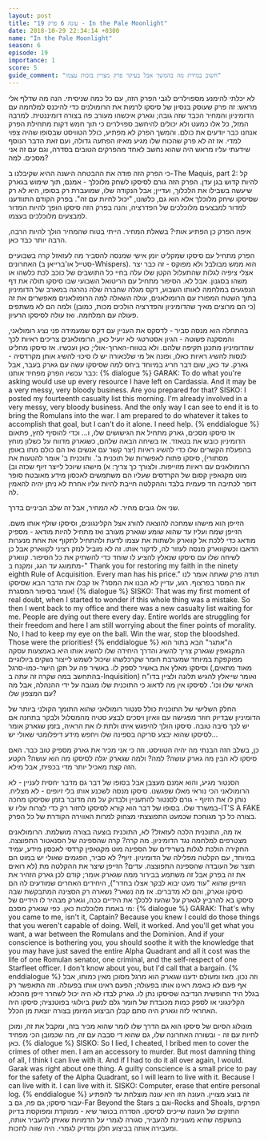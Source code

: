 ```yaml
---
layout: post
title: "עונה 6 פרק 19 - In the Pale Moonlight"
date: 2018-10-29 22:34:14 +0300
name: "In the Pale Moonlight"
season: 6
episode: 19
importance: 1
score: 5
guide_comment: "חשוב במידת מה בהמשך אבל בעיקר פרק מצויין בזכות עצמו"
---
```

לא יכלתי להימנע מספוילרים לגבי הפרק הזה, עם כל כמה שניסיתי. הנה מה שדלף אלי מראש: זה פרק שעוסק בנסיון של סיסקו לרמות את הרומולנים כדי להיכנס למלחמה עם הדומיניון והמחיר הכבד שזה גובה; וגארק איכשהו מעורב פה בצורה דומיננטית. למרבה המזל, כל אלו כמעט ולא יכולים להיחשב ספוילרים כי תוך חמש דקות מתחילת הפרק אנחנו כבר יודעים את כולם. והמשך הפרק לא מפתיע, כולל הטוויסט שבסופו שהיה צפוי למדי. אז זה לא פרק שהכוח שלו מגיע מאיזו הפתעה גדולה, ועם זאת הדבר הנוסף שידעתי עליו מראש היה שהוא נחשב לאחד מהפרקים הטובים בסדרה, וגם עם זה אני מסכים. למה?

כי הפרק הזה פודה את ההבטחה הישנה ההיא שקיבלנו ב-The Maquis, part 2: קל להיות קדוש בגן עדן. הפרק הזה גורם לסיסקו לשחק מלוכלך - אמנם, תוך שימוש בגארק שיעשה בשבילו את הלכלוך, ועדיין; אבל הנקודה שלו, שמועברת רק בסופו, היא לא רק שסיסקו שיחק מלוכלך אלא הוא גם, כלשונו, "יכול לחיות עם זה". בפרק הקודם התוודענו למדור למבצעים מלוכלכים של הפדרציה, והנה בפרק הזה סיסקו הופך להיות המדור למבצעים מלוכלכים בעצמו.

איפה הפרק כן הפתיע אותי? בשאלת המחיר. הייתי בטוח שהמחיר הולך להיות הרבה, הרבה יותר כבד כאן.

הפרק מתחיל עם סיסקו שמקליט יומן אישי שמנסה להסביר מה לעזאזל קרה בשבועיים האחרונים (סטייל או'ברייאן ב-Whispers). הוא ממש מבולבל ולא מפוקס - זה כבר יצר אצלי ציפיה לגלות שהתעלול הקטן שלו עלה בחיי כל התושבים של כוכב לכת כלשהו או משהו בסגנון. אבל לא. הסיפור מתחיל עם הריטואל השבועי שבו סיסקו תולה את דף הנפגעים במלחמה לאותו השבוע, דקס מגלה שחברה שלה נהרגה במארב של הדומיניון בתוך השטח המפורז עם הרומולאנים, עולה השאלה למה הרומולאנים מאפשרים את זה (כי הם מרוצים מאיך שהדומיניון והפדרציה הולכים מכות, כמובן) ולמה הם לא משתפים פעולה עם המלחמה. ואז עולה לסיסקו הרעיון.

בהתחלה הוא מנסה סביר - לדסקס את העניין עם דקס שמעמידה פני נציג רומולאני, והמסקנה פשוטה - הגיון אסטרטגי לא יועיל כאן, הרומולאנים צריכים ראיות לכך שהדומיניון מתכנן תקיפה שלהם. ולא בטווח-הארוך-אולי; כאן ועכשיו. אז סיסקו מחליט לנסות להשיג ראיות כאלו, ופונה אל מי שלכאורה יש לו סיכוי להשיג אותן מקרדסיה - גארק. עד כאן, שום דבר חריג במיוחד ביחס למה שסיסקו עשה עם גארק בעבר, אבל כבר עכשיו הפרק מפחיד אותנו:
{% dialogue %}
GARAK: To do what you're asking would use up every resource I have left on Cardassia. And it may be a very messy, very bloody business. Are you prepared for that? 
SISKO: I posted my fourteenth casualty list this morning. I'm already involved in a very messy, very bloody business. And the only way I can see to end it is to bring the Romulans into the war. I am prepared to do whatever it takes to accomplish that goal, but I can't do it alone. I need help.
{% enddialogue %}
אז סיסקו מסכים, גארק מתחיל את הגישושים שלו, ו... וכדי להוסיף לחץ, פתאום הדומיניון כובש את בטאזד. אז בשיחה הבאה שלהם, כשגארק מדווח על כשלון מוחץ בהפעלת הקשרים שלו כדי להשיג ראיות (יצר קשר עם אנשים ואז הם כולם מתו באופן מסתורי), סיסקו פתוח לאפשרות של תוכנית ב'. ותוכנית ב' אומר להטעות את הרומולאנים עם ראיות מזוייפות. ולצורך כך צריך: א) מישהו שיוכל לייצר זיוף שכזה וב) מוט מקגאפין קסום של הקרדסים שעליו הם משתמשים לאכסון מידע מאובטח סופר דופר לכתיבה חד פעמית בלבד וההקלטה חייבת להיות עליו אחרת לא ניתן יהיה להאמין לה.

שני אלו גובים מחיר. לא *ה*מחיר, אבל זה שלב הביניים בדרך.

הזייפן הוא מישהו שמחכה להוצאה להורג אצל הקלינגונים, וסיסקו שולף אותו משם. הזייפן שמח ועליז עד שהוא שומע שגארק מעורב ואז מתחיל להיות מודאג - מספיק מודאג כדי ללכת אל קווארק ולשתות את עצמו לדעת ולהתחיל לתקוף את אחת מנערות הדאבו וכשקווארק מנסה לעזור לה, לדקור אותו. זה לא מוביל לנזק רציני לקווארק אבל כן לשיחה שלו עם סיסקו שנאלץ להציע לו שוחד כדי להשתיק את כל הסיפור. קווארק מתמוגג עד הגג, ומקנח ב-" Thank you for restoring my faith in the ninety eighth Rule of Acquisition. Every man has his price." תודה פרק שאתה אומר לנו את המסר בפרצוף. רגע, עדיין לא הבנו את המסר? אז קבלו את הדבר הבא שסיסקו אומר בסיפור המסגרת!
{% dialogue %}
SISKO: That was my first moment of real doubt, when I started to wonder if this whole thing was a mistake. So then I went back to my office and there was a new casualty list waiting for me. People are dying out there every day. Entire worlds are struggling for their freedom and here I am still worrying about the finer points of morality. No, I had to keep my eye on the ball. Win the war, stop the bloodshed. Those were the priorities!
{% enddialogue %}
ה"אתגר" הבא בתור הוא המקגאפין שגארק צריך להשיג והדרך היחידה שלו להשיג אותו היא באמצעות עסקה מפוקפקת במיוחד שמערבת חומר שקרכלשהו שיכול לשמש לייצור נשקים ביולוגיים וסיסקו מאלץ את באשיר לספק לו. באשיר פה על תקן הישר-כמו-סרגל (מאוד מתאים, בהתחשב במה שקרה זה עתה ב-Inquisition) ואומר שייאלץ להגיש תלונה ולציין בדו"ח האישי שלו וכו'. לסיסקו אין מה לדאוג כי התוכנית שלו מגובה על ידי ההנהלה, אבל מה עם המצפון שלו?

החלק השלישי של התוכנית כולל סנטור רומולאני שהוא התומך הקולני ביותר של הדומיניון שבדיוק חוזר מפגישה עם וואיון ויסכים לבצע סטיה מהמסלול ולבקר בתחנה אם יש לכך סיבה טובה. סיסקו הולך להיפגש איתו ולתת לו את הראיה, בזמן שגארק אומר לסיסקו שהוא יבצע סריקה בספינה שלו ויחפש מידע דיפלומטי שאולי יש...

כן, בשלב הזה הבנתי מה יהיה הטוויסט. וזה כי אני מכיר את גארק מספיק טוב כבר. האם סיסקו לא הבין מה גארק עושה? למה? ולמה שגארק יגלה לסיסקו מה הוא עושה? הקטע הזה קצת מאכיל יותר מדי בכפית, אבל מילא.

הסנטור מגיע, והוא אמנם מעצבן אבל בסופו של דבר גם מדבר יחסית לעניין - לא הרומולאני הכי נוראי מאלו שפגשנו. סיסקו מנסה לשכנע אותו בלי זיופים - לא מצליח. נותן לו את הזיוף - גורם לסנטור להתעניין ולבדוק על מה מדובר בזמן שסיסקו מחכה במשרד שלו. בסופו של דבר הוא קורא לסיסקו לחזור רק כדי לצרוח עליו ש-IT'S A FAKE בצורה כל כך מגוחכת שכמעט התפוצצתי מצחוק למרות האווירה הקודרת של כל הפרק.

אז מה, התוכנית הלכה לעזאזל? לא, התוכנית בוצעה בצורה מושלמת. הרומולאנים מצטרפים למלחמה נגד הדומיניון. מה קרה? קרה שהספינה של הסנאטור התפוצצה. החקירה הולכת לגלות בשרידים של הספינה מוט מקגאפין קרדסי לאכסון מידע, עמיד במיוחד, עם הקלטה מפלילה של הדומיניון. זיוף? לא סביר, הפגמים שאולי יש במוט הם תוצר של העובדה שהספינה התפוצצה. עדים? הזייפן שיצר את ההקלטה מת (לא רואים את זה בפרק אבל זה משתמע בבירור ממה שגארק אומר; קודם לכן גארק הזהיר את הזייפן שהוא "עוד מעט יבוא לבקר אצלו בחדר"), היחידים האחרים שמודעים לה הם סיסקו וגארק, והם לא מדברים. אז מה נשאר? נשארה רק הסצינה המתבקשת שבה סיסקו בא להרביץ לגארק על שהעז ללכלך את הידיים ככה, וגארק מבהיר לו הידיים של מי באמת מלוכלכות כאן. כפי שגארק מסכם:
{% dialogue %}
GARAK: That's why you came to me, isn't it, Captain? Because you knew I could do those things that you weren't capable of doing. Well, it worked. And you'll get what you want, a war between the Romulans and the Dominion. And if your conscience is bothering you, you should soothe it with the knowledge that you may have just saved the entire Alpha Quadrant and all it cost was the life of one Romulan senator, one criminal, and the self-respect of one Starfleet officer. I don't know about you, but I'd call that a bargain.
{% enddialogue %}
וזה נכון. מאז ומעולם ידענו שגארק הוא מרגל מסוכן מאין כמותו, אבל אף פעם לא *באמת* ראינו אותו בפעולה; הפעם ראינו אותו בפעולה. וזה התאפשר רק בגלל היד החופשית הנדיבה שסיסקו נתן לו. גארק לבדו לא היה יכול לשחרר זייפן מהכלא הקלינגוני או לספק כמות מכובדת של חומר גלם לנשק ביולוגי בפוטנציה; סיסקו היה האחראי לזה וגארק היה סתם קבלן הביצוע המיומן בצורה יוצאת מן הכלל.

מונולוג הסיום של סיסקו הוא גם הדרך שלו לומר שהוא מכיר בזה, ומקבל את זה, ומוכן לחיות עם זה - ובשורה האחרונה שלו, גם שהוא די סבבה עם זה, מה שכמובן הכי מפחיד כאן.
{% dialogue %}
SISKO: So I lied, I cheated, I bribed men to cover the crimes of other men. I am an accessory to murder. But most damning thing of all, I think I can live with it. And if I had to do it all over again, I would. Garak was right about one thing. A guilty conscience is a small price to pay for the safety of the Alpha Quadrant, so I will learn to live with it. Because I can live with it. I can live with it. 
SISKO: Computer, erase that entire personal log.
{% enddialogue %}
זה בוצע מצויין. העונה הזו היא עונה מוצלחת עד להפתיע עבור סיסקו; גם פה, גם ב-Far Beyond the Stars וגם ב-Rocks and Shoals, הפרקים החזקים של העונה שייכים לסיסקו. הסדרה בכושר שיא - ממוקדת ומפוקסת בדיוק בהשקפה שהיא מעוניינת להעביר, סגורה לגמרי על הדמויות שאיתן להעביר אותה, ומעבירה אותה בביצוע חלק ומדויק לגמרי. היה שווה לחכות.

